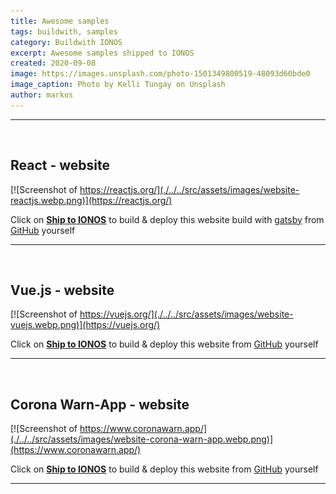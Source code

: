 ```yaml
---
title: Awesome samples
tags: buildwith, samples
category: Buildwith IONOS
excerpt: Awesome samples shipped to IONOS
created: 2020-09-08
image: https://images.unsplash.com/photo-1501349800519-48093d60bde0
image_caption: Photo by Kelli Tungay on Unsplash
author: markus
---
```


---

<br>

## React - website

[![Screenshot of https://reactjs.org/](./../../src/assets/images/website-reactjs.webp.png)](https://reactjs.org/)

Click on **[Ship to IONOS](https://buildwith.ionos.com/setup?repo=https://github.com/reactjs/reactjs.org)** to build & deploy this website build with [gatsby](https://www.gatsbyjs.com/) from [GitHub](https://github.com/reactjs/reactjs.org) yourself

---

<br>

## Vue.js - website

[![Screenshot of https://vuejs.org/](./../../src/assets/images/website-vuejs.webp.png)](https://vuejs.org/)

Click on **[Ship to IONOS](https://buildwith.ionos.com/setup?repo=https://github.com/vuejs/vuejs.org)** to build & deploy this website from [GitHub](https://github.com/vuejs/vuejs.org) yourself

---

<br>

## Corona Warn-App - website

[![Screenshot of https://www.coronawarn.app/](./../../src/assets/images/website-corona-warn-app.webp.png)](https://www.coronawarn.app/)

Click on **[Ship to IONOS](https://buildwith.ionos.com/setup?repo=https://github.com/corona-warn-app/cwa-website)** to build & deploy this website from [GitHub](https://github.com/corona-warn-app/cwa-website) yourself

---

<br>